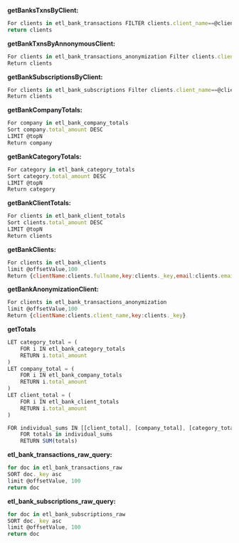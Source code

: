 **getBanksTxnsByClient:**
```js
For clients in etl_bank_transactions FILTER clients.client_name==@clientName
return clients
```

**getBankTxnsByAnnonymousClient:**
```js
For clients in etl_bank_transactions_anonymization Filter clients.client_name==@clientName
Return clients
```

**getBankSubscriptionsByClient:**
```js
For clients in etl_bank_subscriptions Filter clients.client_name==@clientName
Return clients
```

**getBankCompanyTotals:**
```js
For company in etl_bank_company_totals
Sort company.total_amount DESC
LIMIT @topN 
Return company
```

**getBankCategoryTotals:**
```js
For category in etl_bank_category_totals
Sort category.total_amount DESC
LIMIT @topN 
Return category
```

**getBankClientTotals:**
```js
For clients in etl_bank_client_totals
Sort clients.total_amount DESC
LIMIT @topN 
Return clients
```

**getBankClients:**
```js
For clients in etl_bank_clients 
limit @offsetValue,100
Return {clientName:clients.fullname,key:clients._key,email:clients.email}
```

**getBankAnonymizationClient:**
```js
For clients in etl_bank_transactions_anonymization 
limit @offsetValue,100
Return {clientName:clients.client_name,key:clients._key}
```

**getTotals**
```js
LET category_total = (
    FOR i IN etl_bank_category_totals
    RETURN i.total_amount
)
LET company_total = (
    FOR i IN etl_bank_company_totals
    RETURN i.total_amount
)
LET client_total = (
    FOR i IN etl_bank_client_totals
    RETURN i.total_amount
)

FOR individual_sums IN [[client_total], [company_total], [category_total]]
    FOR totals in individual_sums
    RETURN SUM(totals)
```

**etl_bank_transactions_raw_query:**
```js
for doc in etl_bank_transactions_raw 
SORT doc._key asc
limit @offsetValue, 100  
return doc
```

**etl_bank_subscriptions_raw_query:**
```js
for doc in etl_bank_subscriptions_raw 
SORT doc._key asc
limit @offsetValue, 100 
return doc
```
